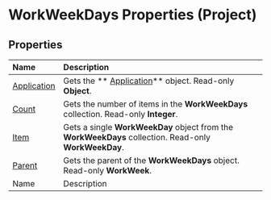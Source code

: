 
# WorkWeekDays Properties (Project)

## Properties



|**Name**|**Description**|
|:-----|:-----|
| [Application](4276d05d-761e-d7cc-b330-9c81674f60e1.md)|Gets the  ** [Application](8eb91712-7784-a102-38c0-19bb056c27e9.md)** object. Read-only **Object**.|
| [Count](236d6836-05da-889c-ac76-5876d908e16f.md)|Gets the number of items in the  **WorkWeekDays** collection. Read-only **Integer**.|
| [Item](70633ede-db5e-4948-f9b0-2258aa141b01.md)|Gets a single  **WorkWeekDay** object from the **WorkWeekDays** collection. Read-only **WorkWeekDay**.|
| [Parent](c20dacec-8d62-75b7-abe6-d0bd475e48a4.md)|Gets the parent of the  **WorkWeekDays** object. Read-only **WorkWeek**.|
|Name|Description|
